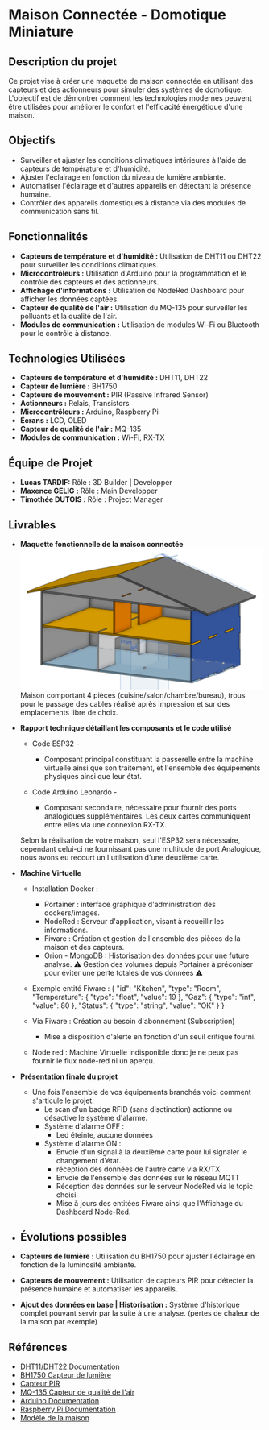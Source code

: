 
# Maison Connectée - Domotique Miniature

## Description du projet
Ce projet vise à créer une maquette de maison connectée en utilisant des capteurs et des actionneurs pour simuler des systèmes de domotique. L'objectif est de démontrer comment les technologies modernes peuvent être utilisées pour améliorer le confort et l'efficacité énergétique d'une maison.

## Objectifs
- Surveiller et ajuster les conditions climatiques intérieures à l'aide de capteurs de température et d'humidité.
- Ajuster l'éclairage en fonction du niveau de lumière ambiante.
- Automatiser l'éclairage et d'autres appareils en détectant la présence humaine.
- Contrôler des appareils domestiques à distance via des modules de communication sans fil.

## Fonctionnalités
- **Capteurs de température et d'humidité :** Utilisation de DHT11 ou DHT22 pour surveiller les conditions climatiques.
- **Microcontrôleurs :** Utilisation d'Arduino pour la programmation et le contrôle des capteurs et des actionneurs.
- **Affichage d'informations :** Utilisation de NodeRed Dashboard pour afficher les données captées.
- **Capteur de qualité de l'air :** Utilisation du MQ-135 pour surveiller les polluants et la qualité de l'air.
- **Modules de communication :** Utilisation de modules Wi-Fi ou Bluetooth pour le contrôle à distance.

## Technologies Utilisées
- **Capteurs de température et d'humidité :** DHT11, DHT22
- **Capteur de lumière :** BH1750
- **Capteurs de mouvement :** PIR (Passive Infrared Sensor)
- **Actionneurs :** Relais, Transistors
- **Microcontrôleurs :** Arduino, Raspberry Pi
- **Écrans :** LCD, OLED
- **Capteur de qualité de l'air :** MQ-135
- **Modules de communication :** Wi-Fi, RX-TX

## Équipe de Projet
- **Lucas TARDIF:** Rôle : 3D Builder | Developper
- **Maxence GELIG :** Rôle : Main Developper
- **Timothée DUTOIS :** Rôle : Project Manager

## Livrables
- **Maquette fonctionnelle de la maison connectée**
   <img alt="image" src="project/model.png">
   Maison comportant 4 pièces (cuisine/salon/chambre/bureau), trous pour le passage des cables réalisé après impression et sur des emplacements libre de choix.
- **Rapport technique détaillant les composants et le code utilisé**
  - Code ESP32 -
       - Composant principal constituant la passerelle entre la machine virtuelle ainsi que son traitement, et l'ensemble des équipements physiques ainsi que leur état.
    
  - Code Arduino Leonardo -
      - Composant secondaire, nécessaire pour fournir des ports analogiques supplémentaires. Les deux cartes communiquent entre elles via une connexion RX-TX.

   Selon la réalisation de votre maison, seul l'ESP32 sera nécessaire, cependant celui-ci ne fournissant pas une multitude de port Analogique, nous avons eu recourt un l'utilisation d'une deuxième carte.

- **Machine Virtuelle**
  - Installation Docker :
       - Portainer : interface graphique d'administration des dockers/images.
       - NodeRed :  Serveur d'application, visant à recueillir les informations.
       - Fiware : Création et gestion de l'ensemble des pièces de la maison et des capteurs.
       - Orion - MongoDB : Historisation des données pour une future analyse.
    ⚠️ Gestion des volumes depuis Portainer à préconiser pour éviter une perte totales de vos données ⚠️

  - Exemple entité Fiware :
      {
         "id": "Kitchen",
         "type": "Room",
         "Temperature": {
            "type": "float",
            "value": 19
         },
         "Gaz": {
            "type": "int",
            "value": 80
         },
         "Status": {
            "type": "string",
            "value": "OK"
         }
      }
  - Via Fiware :  Création au besoin d'abonnement (Subscription)
       - Mise à disposition d'alerte en fonction d'un seuil critique fourni.

  - Node red :
       Machine Virtuelle indisponible donc je ne peux pas fournir le flux node-red ni un aperçu.  

         
- **Présentation finale du projet**
     - Une fois l'ensemble de vos équipements branchés voici comment s'articule le projet.
          - Le scan d'un badge RFID (sans disctinction) actionne ou désactive le système d'alarme.
          - Système d'alarme OFF :
               - Led éteinte, aucune données
          - Système d'alarme ON :
               - Envoie d'un signal à la deuxième carte pour lui signaler le changement d'état.
               - réception des données de l'autre carte via RX/TX
               - Envoie de l'ensemble des données sur le réseau MQTT
               - Réception des données sur le serveur NodeRed via le topic choisi.
               - Mise à jours des entitées Fiware ainsi que l'Affichage du Dashboard Node-Red.

- ## Évolutions possibles
- **Capteurs de lumière :** Utilisation du BH1750 pour ajuster l'éclairage en fonction de la luminosité ambiante.
- **Capteurs de mouvement :** Utilisation de capteurs PIR pour détecter la présence humaine et automatiser les appareils.
- **Ajout des données en base | Historisation :** Système d'historique complet pouvant servir par la suite à une analyse. (pertes de chaleur de la maison par exemple)

## Références
- [DHT11/DHT22 Documentation](https://www.adafruit.com/product/386)
- [BH1750 Capteur de lumière](https://www.sparkfun.com/products/retired/12055)
- [Capteur PIR](https://www.adafruit.com/product/189)
- [MQ-135 Capteur de qualité de l'air](https://www.adafruit.com/product/3199)
- [Arduino Documentation](https://www.arduino.cc/en/Guide)
- [Raspberry Pi Documentation](https://www.raspberrypi.org/documentation/)
- [Modèle de la maison](https://cad.onshape.com/documents/de840b971062f1b6a3d2750f/w/ea7fc6207572d0be96b95fa8/e/23b2df6f54c7adfef7c06e8f)

